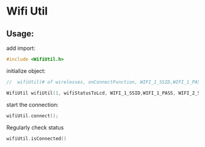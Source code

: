 # Wifi Util

## Usage:

add import:

```c
#include <WifiUtil.h>

```

initialize object:

```c
//  wifiUtil(# of wirelesses, onConnectFunction, WIFI_1_SSID,WIFI_1_PASS, WIFI_2_SSID,WIFI_2_PASS ...WIFI_N_SSID,WIFI_N_PASS);

WifiUtil wifiUtil(1, wifiStatusToLcd, WIFI_1_SSID,WIFI_1_PASS, WIFI_2_SSID,WIFI_2_PASS );
```

start the connection:

```c
wifiUtil.connect();
```

Regularly check status

```c
wifiUtil.isConnected()
```

